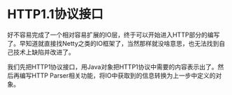 # HTTP1.1协议接口

好不容易完成了一个相对容易扩展的IO层，终于可以开始进入HTTP部分的编写了。早知道就直接找Netty之类的IO框架了，当然那样就没啥意思，也无法找到自己技术上缺陷并改进了。

我们先把HTTP1协议接口，用Java对象把HTTP1协议中需要的内容表示出了。然后再编写HTTP Parser相关功能，将IO中获取到的信息转换为上一步中定义的对象。



